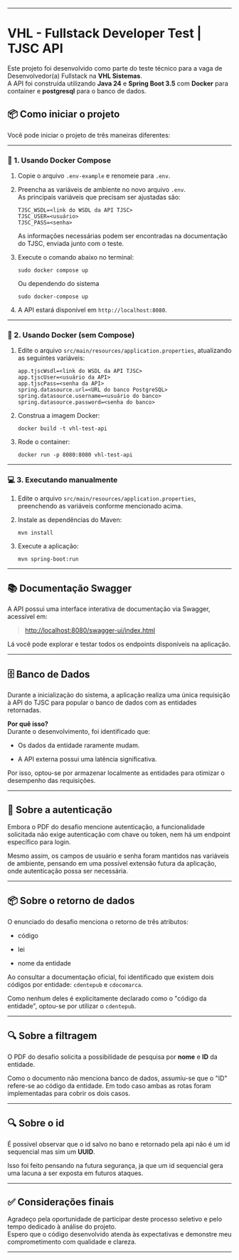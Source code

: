 * * *

VHL - Fullstack Developer Test | TJSC API
=========================================

Este projeto foi desenvolvido como parte do teste técnico para a vaga de Desenvolvedor(a) Fullstack na **VHL Sistemas**.  
A API foi construída utilizando **Java 24** e **Spring Boot 3.5** com **Docker** para container e **postgresql** para o banco de dados.

📦 Como iniciar o projeto
-------------------------

Você pode iniciar o projeto de três maneiras diferentes:

* * *

### 🔁 1. Usando Docker Compose

1.  Copie o arquivo `.env-example` e renomeie para `.env`.
    
2.  Preencha as variáveis de ambiente no novo arquivo `.env`.  
    As principais variáveis que precisam ser ajustadas são:
    
    
    ```
    TJSC_WSDL=<link do WSDL da API TJSC> 
    TJSC_USER=<usuário> 
    TJSC_PASS=<senha>
    ```

    As informações necessárias podem ser encontradas na documentação do TJSC, enviada junto com o teste.
    
3.  Execute o comando abaixo no terminal:
    
    ```
    sudo docker compose up
    ```
    Ou dependendo do sistema

    ```
    sudo docker-compose up
    ```
    
    
4.  A API estará disponível em `http://localhost:8080`.
    

* * *

### 🐳 2. Usando Docker (sem Compose)

1.  Edite o arquivo `src/main/resources/application.properties`, atualizando as seguintes variáveis:
    
    ```
    app.tjscWsdl=<link do WSDL da API TJSC> 
    app.tjscUser=<usuário da API> 
    app.tjscPass=<senha da API> 
    spring.datasource.url=<URL do banco PostgreSQL> 
    spring.datasource.username=<usuário do banco> 
    spring.datasource.password=<senha do banco>
    ```
    
2.  Construa a imagem Docker:
    
    ```
    docker build -t vhl-test-api
    ```
3.  Rode o container:
    
    ```
    docker run -p 8080:8080 vhl-test-api
    ```


* * *

### 💻 3. Executando manualmente

1.  Edite o arquivo `src/main/resources/application.properties`, preenchendo as variáveis conforme mencionado acima.
    
2.  Instale as dependências do Maven:
    
    ```
    mvn install
    ```
    
3.  Execute a aplicação:
    
    ```
    mvn spring-boot:run
    ```
    

* * *

📚 Documentação Swagger
-----------------------

A API possui uma interface interativa de documentação via Swagger, acessível em:

> [http://localhost:8080/swagger-ui/index.html](http://localhost:8080/swagger-ui/index.html)

Lá você pode explorar e testar todos os endpoints disponíveis na aplicação.

* * *

🗄️ Banco de Dados
------------------

Durante a inicialização do sistema, a aplicação realiza uma única requisição à API do TJSC para popular o banco de dados com as entidades retornadas.

**Por quê isso?**  
Durante o desenvolvimento, foi identificado que:

*   Os dados da entidade raramente mudam.
    
*   A API externa possui uma latência significativa.
    

Por isso, optou-se por armazenar localmente as entidades para otimizar o desempenho das requisições.

* * *

🔐 Sobre a autenticação
-----------------------

Embora o PDF do desafio mencione autenticação, a funcionalidade solicitada não exige autenticação com chave ou token, nem há um endpoint específico para login.

Mesmo assim, os campos de usuário e senha foram mantidos nas variáveis de ambiente, pensando em uma possível extensão futura da aplicação, onde autenticação possa ser necessária.

* * *

📦 Sobre o retorno de dados
---------------------------

O enunciado do desafio menciona o retorno de três atributos:

*   código
    
*   lei
    
*   nome da entidade
    

Ao consultar a documentação oficial, foi identificado que existem dois códigos por entidade: `cdentepub` e `cdocomarca`.

Como nenhum deles é explicitamente declarado como o "código da entidade", optou-se por utilizar o `cdentepub`.

* * *

🔍 Sobre a filtragem
--------------------

O PDF do desafio solicita a possibilidade de pesquisa por **nome** e **ID** da entidade.

Como o documento não menciona banco de dados, assumiu-se que o "ID" refere-se ao código da entidade. Em todo caso ambas as rotas foram implementadas para cobrir os dois casos.

* * *


🔍 Sobre o id
--------------------

É possivel observar que o id salvo no bano e retornado pela api não é um id sequencial mas sim um **UUID**.

Isso foi feito pensando na futura segurança, ja que um id sequencial gera uma lacuna a ser exposta em futuros ataques.

* * *

✅ Considerações finais
----------------------

Agradeço pela oportunidade de participar deste processo seletivo e pelo tempo dedicado à análise do projeto.  
Espero que o código desenvolvido atenda às expectativas e demonstre meu comprometimento com qualidade e clareza.

* * *
